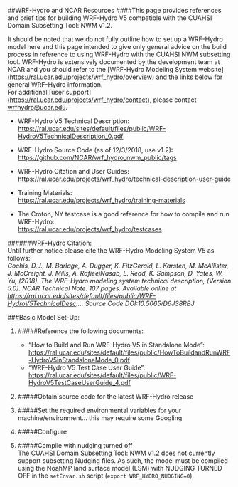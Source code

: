 ##WRF-Hydro and NCAR Resources
####This page provides references and brief tips for building WRF-Hydro V5 compatible with the CUAHSI Domain Subsetting Tool: NWM v1.2. 

It should be noted that we do not fully outline how to set up a WRF-Hydro model here and this page intended to give only general advice on the build process in reference to using WRF-Hydro with the CUAHSI NWM subsetting tool. WRF-Hydro is extensively documented by the development team at NCAR and you should refer to the [WRF-Hydro Modeling System website] (https://ral.ucar.edu/projects/wrf_hydro/overview) and the links below for general WRF-Hydro information.  
For additional [user support] (https://ral.ucar.edu/projects/wrf_hydro/contact), please contact <wrfhydro@ucar.edu>.

- WRF-Hydro V5 Technical Description:  
<https://ral.ucar.edu/sites/default/files/public/WRF-HydroV5TechnicalDescription_0.pdf>

- WRF-Hydro Source Code (as of 12/3/2018, use v1.2):  
<https://github.com/NCAR/wrf_hydro_nwm_public/tags>

- WRF-Hydro Citation and User Guides:  
<https://ral.ucar.edu/projects/wrf_hydro/technical-description-user-guide>

- Training Materials:  
<https://ral.ucar.edu/projects/wrf_hydro/training-materials>

- The Croton, NY testcase is a good reference for how to compile and run WRF-Hydro:  
<https://ral.ucar.edu/projects/wrf_hydro/testcases>  

######WRF-Hydro Citation:  
Until further notice please cite the WRF-Hydro Modeling System V5 as follows:  
_Gochis, D.J., M. Barlage, A. Dugger, K. FitzGerald, L. Karsten, M. McAllister, J. McCreight, J. Mills, A. RafieeiNasab, L. Read, K. Sampson, D. Yates, W. Yu, (2018).  The WRF-Hydro modeling system technical description, (Version 5.0).  NCAR Technical Note. 107 pages. Available online at https://ral.ucar.edu/sites/default/files/public/WRF-HydroV5TechnicalDesc.... Source Code DOI:10.5065/D6J38RBJ_


###Basic Model Set-Up:

1. #####Reference the following documents:  
	- “How to Build and Run WRF-Hydro V5 in Standalone Mode”:  
<https://ral.ucar.edu/sites/default/files/public/HowToBuildandRunWRF-HydroV5inStandaloneMode_0.pdf>
	- “WRF-Hydro V5 Test Case User Guide”:  
<https://ral.ucar.edu/sites/default/files/public/WRF-HydroV5TestCaseUserGuide_4.pdf>

2. #####Obtain source code for the latest WRF-Hydro release

3. #####Set the required environmental variables for your machine/environment… this may require some Googling 


4. #####Configure 

5. #####Compile with nudging turned off  
The CUAHSI Domain Subsetting Tool: NWM v1.2 does not currently support subsetting Nudging files.  As such, the model must be compiled using the NoahMP land surface model (LSM) with NUDGING TURNED OFF in the ```setEnvar.sh``` script (```export WRF_HYDRO_NUDGING=0```). 
